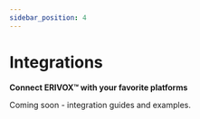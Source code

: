```yaml
---
sidebar_position: 4
---
```


# Integrations

**Connect ERIVOX™ with your favorite platforms**

Coming soon - integration guides and examples.